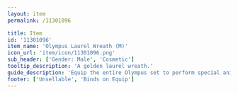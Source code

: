 ```yaml
---
layout: item
permalink: /11301096

title: Item
id: '11301096'
item_name: 'Olympus Laurel Wreath (M)'
icon_url: 'item/icon/11301096.png'
sub_header: ['Gender: Male', 'Cosmetic']
tooltip_description: 'A golden laurel wreath.'
guide_description: 'Equip the entire Olympus set to perform special animations.'
footer: ['Unsellable', 'Binds on Equip']
---
```

